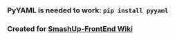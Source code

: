 ### PyYAML is needed to work: `pip install pyyaml`

### Created for [SmashUp-FrontEnd Wiki](https://github.com/LeonidMem/SmashUp-FrontEnd/wiki)
